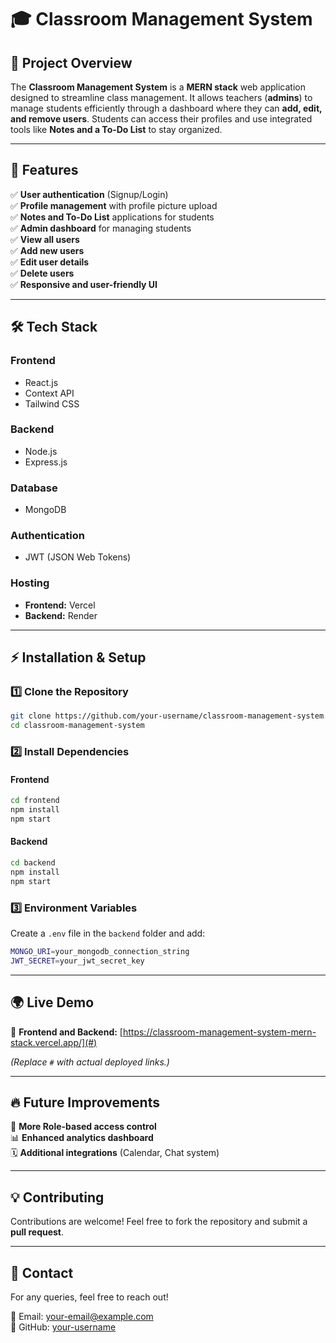 # 🎓 Classroom Management System  

## 📌 Project Overview  

The **Classroom Management System** is a **MERN stack** web application designed to streamline class management. It allows teachers (**admins**) to manage students efficiently through a dashboard where they can **add, edit, and remove users**. Students can access their profiles and use integrated tools like **Notes and a To-Do List** to stay organized.  

---

## 🚀 Features  

✅ **User authentication** (Signup/Login)  
✅ **Profile management** with profile picture upload  
✅ **Notes and To-Do List** applications for students  
✅ **Admin dashboard** for managing students  
✅ **View all users**  
✅ **Add new users**  
✅ **Edit user details**  
✅ **Delete users**  
✅ **Responsive and user-friendly UI**  

---

## 🛠️ Tech Stack  

### **Frontend**  
- React.js  
- Context API  
- Tailwind CSS  

### **Backend**  
- Node.js  
- Express.js  

### **Database**  
- MongoDB  

### **Authentication**  
- JWT (JSON Web Tokens)  

### **Hosting**  
- **Frontend:** Vercel  
- **Backend:** Render  

---
<!---
## 📸 Screenshots  

1️⃣ **Home Page** – Shows login/signup options.  
   ![Home Page](./screenshots/homepage.png)  

2️⃣ **Login Page** – User authentication.  
   ![Login Page](./screenshots/login.png)  

3️⃣ **User Dashboard** – Displays options like Notes & To-Do List.  
   ![User Dashboard](./screenshots/user-dashboard.png)  

4️⃣ **Admin Panel** – Overview of all users.  
   ![Admin Panel](./screenshots/admin-panel.png)  

5️⃣ **Add User Modal** – Popup form to add a new user.  
   ![Add User Modal](./screenshots/add-user-modal.png)  

6️⃣ **Edit User Modal** – Form to edit user details.  
   ![Edit User Modal](./screenshots/edit-user-modal.png)  

7️⃣ **Delete Confirmation Modal** – Prompt before deleting a user.  
   ![Delete Modal](./screenshots/delete-modal.png)  

_(Save your screenshots in a `screenshots/` folder in the repo and replace the placeholder paths above.)_  

---
-->

## ⚡ Installation & Setup  

### 1️⃣ Clone the Repository  

```sh
git clone https://github.com/your-username/classroom-management-system.git
cd classroom-management-system
```

### 2️⃣ Install Dependencies  

#### Frontend  

```sh
cd frontend
npm install
npm start
```

#### Backend  

```sh
cd backend
npm install
npm start
```

### 3️⃣ Environment Variables  

Create a `.env` file in the `backend` folder and add:  

```sh
MONGO_URI=your_mongodb_connection_string
JWT_SECRET=your_jwt_secret_key
```

---

## 🌍 Live Demo  

🔗 **Frontend and Backend:** [https://classroom-management-system-mern-stack.vercel.app/](#)  

_(Replace `#` with actual deployed links.)_  

---

## 🔥 Future Improvements  

🚀 **More Role-based access control**  
📊 **Enhanced analytics dashboard**  
🗓️ **Additional integrations** (Calendar, Chat system)  

---


## 💡 Contributing  

Contributions are welcome! Feel free to fork the repository and submit a **pull request**.  

---

## 📩 Contact  

For any queries, feel free to reach out!  

📧 Email: your-email@example.com  
🐙 GitHub: [your-username](https://github.com/your-username)  
